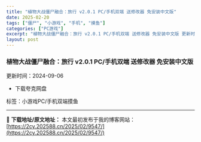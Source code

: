 ```yaml
---
title: "植物大战僵尸融合：旅行 v2.0.1 PC/手机双端 送修改器 免安装中文版"
date: 2025-02-20
tags: ["僵尸", "小游戏", "手机", "摸鱼"]
categories: ["PC游戏"]
excerpt: "植物大战僵尸融合：旅行 v2.0.1 PC/手机双端 送修改器 免安装中文版 更新时间：2024-09-06 下载夸克网盘 标签：小游戏PC/手机双端摸鱼"
layout: post
---
```


<h3>植物大战僵尸融合：旅行 v2.0.1 PC/手机双端 送修改器 免安装中文版</h3>
更新时间：<time>2024-09-06</time>
<div>
<ul>
 	<li>下载夸克网盘</li>
</ul>
</div>
标签：小游戏PC/手机双端摸鱼

---
📖 **下载地址/原文地址：** 本文最初发布于我的博客网站：[https://2cy.202588.cn/2025/02/9547/](https://2cy.202588.cn/2025/02/9547/)
